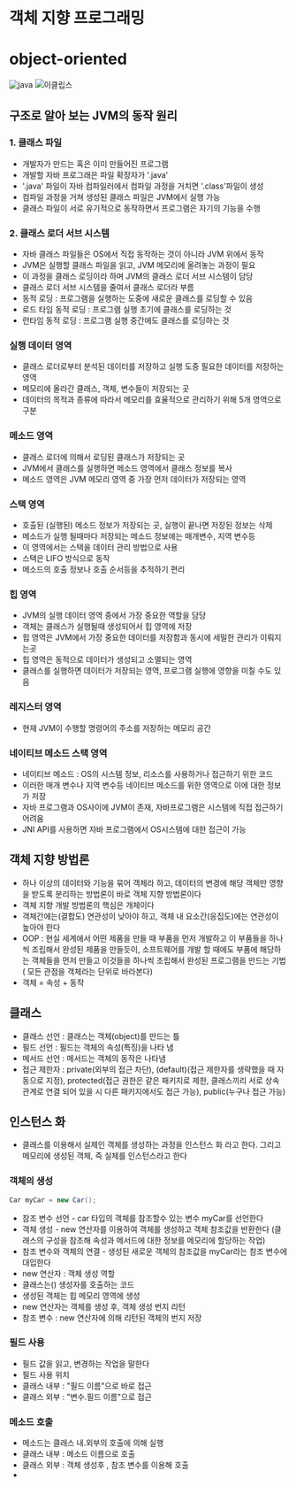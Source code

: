 # 객체 지향 프로그래밍
# object-oriented

![java](https://github.com/networkSorcerer/object-oriented/assets/155520035/d221aef6-d3a1-4c48-903e-a69f7aea2e05)
![이클립스](https://github.com/networkSorcerer/object-oriented/assets/155520035/57fdd3ab-4790-4813-9742-5c8c5d0fdfef)

## 구조로 알아 보는 JVM의 동작 원리

### 1. 클래스 파일 
- 개발자가 만드는 혹은 이미 만들어진 프로그램
- 개발할 자바 프로그래은 파일 확장자가 '.java'
- '.java' 파일이 자바 컴파일러에서 컴파일 과정을 거치면 '.class'파일이 생성
- 컴파일 과정을 거쳐 생성된 클래스 파일은 JVM에서 실행 가능
- 클래스 파일이 서로 유기적으로 동작하면서 프로그램은 자기의 기능을 수행

### 2. 클래스 로더 서브 시스템
- 자바 클래스 파일들은 OS에서 직접 동작하는 것이 아니라 JVM 위에서 동작
- JVM은 실행할 클래스 파일을 읽고, JVM 메모리에 올려놓는 과정이 필요
- 이 과정을 클래스 로딩이라 하며 JVM의 클래스 로더 서브 시스템이 담당
- 클래스 로더 서브 시스템을 줄여서 클래스 로더라 부름
- 동적 로딩 : 프로그램을 실행하는 도중에 새로운 클래스를 로딩할 수 있음
- 로드 타임 동적 로딩 : 프로그램 실행 초기에 클래스를 로딩하는 것
- 런타임 동적 로딩 : 프로그램 실행 중간에도 클래스를 로딩하는 것

### 실행 데이터 영역
- 클래스 로더로부터 분석된 데이터를 저장하고 실행 도중 필요한 데이터를 저장하는 영역
- 메모리에 올라간 클래스, 객체, 변수들이 저장되는 곳
- 데이터의 목적과 종류에 따라서 메모리를 효율적으로 관리하기 위해 5개 영역으로 구분

### 메소드 영역
- 클래스 로더에 의해서 로딩된 클래스가 저장되는 곳
- JVM에서 클래스를 실행하면 메소드 영역에서 클래스 정보를 복사
- 메소드 영역은 JVM 메모리 영역 중 가장 먼저 데이터가 저장되는 영역

### 스택 영역
- 호출된 (실행된) 메소드 정보가 저장되는 곳, 실행이 끝나면 저장된 정보는 삭제
- 메소드가 실행 될때마다 저장되는 메소드 정보에는 매개변수, 지역 변수등
- 이 영역에서는 스택을 데이터 관리 방법으로 사용
- 스택은 LIFO 방식으로 동작
- 메소드의 호출 정보나 호출 순서등을 추적하기 편리

### 힙 영역
- JVM의 실행 데이터 영역 중에서 가장 중요한 역할을 담당
- 객체는 클래스가 실행될때 생성되어서 힙 영역에 저장
- 힙 영역은 JVM에서 가장 중요한 데이터를 저장함과 동시에 세밀한 관리가 이뤄지는곳
- 힙 영역은 동적으로 데이터가 생성되고 소멸되는 영역
- 클래스를 실행하면 데이터가 저장되는 영역, 프로그램 실행에 영향을 미칠 수도 있음

### 레지스터 영역
- 현재 JVM이 수행할 명령어의 주소를 저장하는 메모리 공간

### 네이티브 메소드 스택 영역
- 네이티브 메소드 : OS의 시스템 정보, 리소스를 사용하거나 접근하기 위한 코드
- 이러한 매개 변수나 지역 변수등 네이티브 메소드를 위한 영역으로 이에 대한 정보가 저장
- 자바 프로그램과 OS사이에 JVM이 존재, 자바프로그램은 시스템에 직접 접근하기 어려움
- JNI API를 사용하면 자바 프로그램에서 OS시스템에 대한 접근이 가능

## 객체 지향 방법론
- 하나 이상의 데이터와 기능을 묶어 객체라 하고, 데이터의 변경에 해당 객체만 영향을 받도록 분리하는 방법론이 바로 객체 지향 방법론이다
- 객체 지향 개발 방법론의 핵심은 개체이다
- 객체간에는(결합도) 연관성이 낮아야 하고, 객체 내 요소간(응집도)에는 연관성이 높아야 한다
- OOP : 현실 세계에서 어떤 제품을 만들 때 부품을 먼저 개발하고 이 부품들을 하나씩 조립해서 완성된 제품을 만들듯이, 소프트웨어를 개발 할 때에도 부품에 해당하는 객체들을 먼저 만들고 이것들을 하나씩 조립해서 완성된 프로그램을 만드는 기법( 모든 관점을 객체라는 단위로 바라본다)
- 객체 = 속성 + 동작

## 클래스
- 클래스 선언 : 클래스는 객체(object)를 만드는 틀
- 필드 선언 : 필드는 객체의 속성(특징)을 나타 냄
- 메서드 선언 : 메서드는 객체의 동작은 나타냄
- 접근 제한자 : private(외부의 접근 차단), (default)(접근 제한자를 생략했을 때 자동으로 지정), protected(접근 권한은 같은 패키지로 제한, 클래스끼리 서로 상속 관계로 연결 되어 있을 시 다른 패키지에서도 접근 가능), public(누구나 접근 가능)

## 인스턴스 화
- 클래스를 이용해서 실제인 객체를 생성하는 과정을 인스턴스 화 라고 한다. 그리고 메모리에 생성된 객체, 즉 실체를 인스턴스라고 한다
### 객체의 생성
```java
Car myCar = new Car();
```
- 참조 변수 선언 - car 타입의 객체를 참조할수 있는 변수 myCar를 선언한다
- 객체 생성 - new 연산자를 이용하여 객체를 생성하고 객체 참조값을 반환한다 (클래스의 구성을 참조해 속성과 메서드에 대한 정보를 메모리에 할당하는 작업)
- 참조 변수와 객체의 연결 - 생성된 새로운 객체의 참조값을 myCar라는 참조 변수에 대입한다
- new 연산자 : 객체 생성 역할
- 클래스는() 생성자를 호출하는 코드
- 생성된 객체는 힙 메모리 영역에 생성
- new 연산자는 객체를 생성 후, 객체 생성 번지 리턴
- 참조 변수 : new 연산자에 의해 리턴된 객체의 번지 저장

### 필드 사용 
- 필드 값을 읽고, 변경하는 작업을 말한다
- 필드 사용 위치
- 클래스 내부 : "필드 이름"으로 바로 접근
- 클래스 외부 : "변수.필드 이름"으로 접근 

### 메소드 호출
- 메소드는 클래스 내.외부의 호출에 의해 실행
- 클래스 내부 : 메소드 이름으로 호출
- 클래스 외부 : 객체 생성후 , 참조 변수를 이용해 호출
- 
